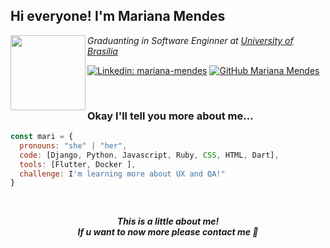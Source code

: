 <h2>Hi everyone! I'm Mariana Mendes </h2>

<img align="left" src="https://media.giphy.com/media/dWmL1DJHoTCuwd7hXy/giphy.gif" width="120">
<p><em>Graduanting in Software Enginner at <a href="http://www.unb.br">University of Brasilia</a></em></p>

[![Linkedin: mariana-mendes](https://img.shields.io/badge/-mariana--mendes-blue?style=flat-square&logo=Linkedin&logoColor=white&link=https://www.linkedin.com/in/mariana-de-souza-mendes-b98625132/)](https://www.linkedin.com/in/mariana-de-souza-mendes-b98625132/)
[![GitHub Mariana Mendes](https://img.shields.io/github/followers/marimendes?label=follow&style=social)](https://github.com/marimendes)

<br/>

### Okay I'll tell you more about me...  

```javascript
const mari = {
  pronouns: "she" | "her",
  code: [Django, Python, Javascript, Ruby, CSS, HTML, Dart],
  tools: [Flutter, Docker ],
  challenge: I'm learning more about UX and QA!"
}
```
<br/>

<p align="center"><b><em>This is a little about me! <br>If u want to now more please contact me 💖</em></b></p>
